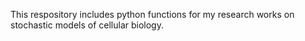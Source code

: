 
This respository includes python functions for my research works on stochastic models of cellular biology. 
